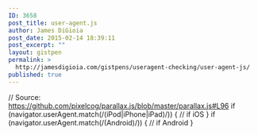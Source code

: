 ```yaml
---
ID: 3658
post_title: user-agent.js
author: James DiGioia
post_date: 2015-02-14 18:39:11
post_excerpt: ""
layout: gistpen
permalink: >
  http://jamesdigioia.com/gistpens/useragent-checking/user-agent-js/
published: true
---
```

// Source: https://github.com/pixelcog/parallax.js/blob/master/parallax.js#L96 if (navigator.userAgent.match(/(iPod|iPhone|iPad)/)) { // if iOS } if (navigator.userAgent.match(/(Android)/)) { // if Android }